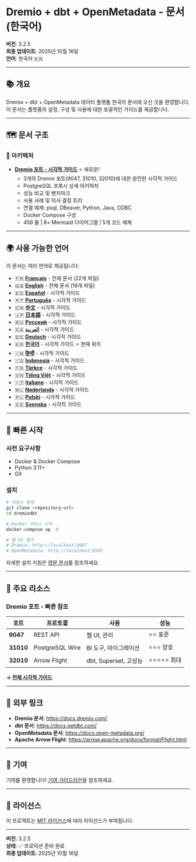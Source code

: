 ﻿# Dremio + dbt + OpenMetadata - 문서 (한국어)

**버전**: 3.2.5  
**최종 업데이트**: 2025년 10월 16일  
**언어**: 한국어 🇰🇷

---

## 📚 개요

Dremio + dbt + OpenMetadata 데이터 플랫폼 한국어 문서에 오신 것을 환영합니다. 이 문서는 플랫폼의 설정, 구성 및 사용에 대한 포괄적인 가이드를 제공합니다.

---

## 🗺️ 문서 구조

### 📐 아키텍처

- **[Dremio 포트 - 시각적 가이드](./architecture/dremio-ports-visual.md)** ⭐ 새로운!
  - 3개의 Dremio 포트(9047, 31010, 32010)에 대한 완전한 시각적 가이드
  - PostgreSQL 프록시 상세 아키텍처
  - 성능 비교 및 벤치마크
  - 사용 사례 및 의사 결정 트리
  - 연결 예제: psql, DBeaver, Python, Java, ODBC
  - Docker Compose 구성
  - 456 줄 | 8+ Mermaid 다이어그램 | 5개 코드 예제

---

## 🌍 사용 가능한 언어

이 문서는 여러 언어로 제공됩니다:

- 🇫🇷 **[Français](../fr/README.md)** - 전체 문서 (22개 파일)
- 🇬🇧 **[English](../../../README.md)** - 전체 문서 (19개 파일)
- 🇪🇸 **[Español](../es/README.md)** - 시각적 가이드
- 🇵🇹 **[Português](../pt/README.md)** - 시각적 가이드
- 🇨🇳 **[中文](../cn/README.md)** - 시각적 가이드
- 🇯🇵 **[日本語](../jp/README.md)** - 시각적 가이드
- 🇷🇺 **[Русский](../ru/README.md)** - 시각적 가이드
- 🇸🇦 **[العربية](../ar/README.md)** - 시각적 가이드
- 🇩🇪 **[Deutsch](../de/README.md)** - 시각적 가이드
- 🇰🇷 **[한국어](../ko/README.md)** - 시각적 가이드 ⭐ 현재 위치
- 🇮🇳 **[हिन्दी](../hi/README.md)** - 시각적 가이드
- 🇮🇩 **[Indonesia](../id/README.md)** - 시각적 가이드
- 🇹🇷 **[Türkçe](../tr/README.md)** - 시각적 가이드
- 🇻🇳 **[Tiếng Việt](../vi/README.md)** - 시각적 가이드
- 🇮🇹 **[Italiano](../it/README.md)** - 시각적 가이드
- 🇳🇱 **[Nederlands](../nl/README.md)** - 시각적 가이드
- 🇵🇱 **[Polski](../pl/README.md)** - 시각적 가이드
- 🇸🇪 **[Svenska](../se/README.md)** - 시각적 가이드

---

## 🚀 빠른 시작

### 사전 요구사항

- Docker & Docker Compose
- Python 3.11+
- Git

### 설치

```bash
# 저장소 복제
git clone <repository-url>
cd dremiodbt

# Docker 서비스 시작
docker-compose up -d

# 웹 UI 열기
# Dremio: http://localhost:9047
# OpenMetadata: http://localhost:8585
```

자세한 설치 지침은 [영문 문서](../en/getting-started/installation.md)를 참조하세요.

---

## 📖 주요 리소스

### Dremio 포트 - 빠른 참조

| 포트 | 프로토콜 | 사용 | 성능 |
|------|-----------|------------|----------|
| **9047** | REST API | 웹 UI, 관리 | ⭐⭐ 표준 |
| **31010** | PostgreSQL Wire | BI 도구, 마이그레이션 | ⭐⭐⭐ 양호 |
| **32010** | Arrow Flight | dbt, Superset, 고성능 | ⭐⭐⭐⭐⭐ 최대 |

**→ [전체 시각적 가이드](./architecture/dremio-ports-visual.md)**

---

## 🔗 외부 링크

- **Dremio 문서**: https://docs.dremio.com/
- **dbt 문서**: https://docs.getdbt.com/
- **OpenMetadata 문서**: https://docs.open-metadata.org/
- **Apache Arrow Flight**: https://arrow.apache.org/docs/format/Flight.html

---

## 🤝 기여

기여를 환영합니다! [기여 가이드라인](../en/CONTRIBUTING.md)을 참조하세요.

---

## 📄 라이선스

이 프로젝트는 [MIT 라이선스](../../../LICENSE)에 따라 라이선스가 부여됩니다.

---

**버전**: 3.2.5  
**상태**: ✅ 프로덕션 준비 완료  
**최종 업데이트**: 2025년 10월 16일

